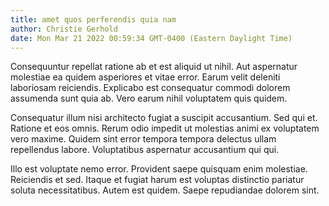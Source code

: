 ```yaml
---
title: amet quos perferendis quia nam
author: Christie Gerhold
date: Mon Mar 21 2022 00:59:34 GMT-0400 (Eastern Daylight Time)
---
```

Consequuntur repellat ratione ab et est aliquid ut nihil. Aut aspernatur molestiae ea quidem asperiores et vitae error. Earum velit deleniti laboriosam reiciendis. Explicabo est consequatur commodi dolorem assumenda sunt quia ab. Vero earum nihil voluptatem quis quidem.

 Consequatur illum nisi architecto fugiat a suscipit accusantium. Sed qui et. Ratione et eos omnis. Rerum odio impedit ut molestias animi ex voluptatem vero maxime. Quidem sint error tempora tempora delectus ullam repellendus labore. Voluptatibus aspernatur accusantium qui qui.

 Illo est voluptate nemo error. Provident saepe quisquam enim molestiae. Reiciendis et sed. Itaque et fugiat harum est voluptas distinctio pariatur soluta necessitatibus. Autem est quidem. Saepe repudiandae dolorem sint.
